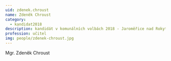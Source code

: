 ```yaml
---
uid: zdenek.chroust
name: Zdeněk Chroust
category:
  - kandidat2018
description: kandidát v komunálních volbách 2018 - Jaroměřice nad Rokytnou
profession: učitel
img: people/zdenek-chroust.jpg
---
```


Mgr. Zdeněk Chroust
